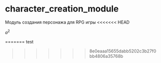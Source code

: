 # character_creation_module
Модуль создания персонажа для RPG игры
<<<<<<< HEAD

$a^2$

=======
test
>>>>>>> 8e0eaaa15655dabb5202c3b27f0bb4806a35768b
